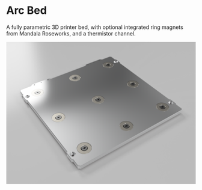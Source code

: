 # Arc Bed

A fully parametric 3D printer bed, with optional integrated ring magnets from Mandala Roseworks, and a thermistor channel.

![180mm Render](Assets/arc_bed_180_render.png)